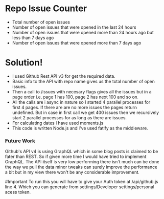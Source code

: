 # Repo Issue Counter
- Total number of open issues
- Number of open issues that were opened in the last 24 hours
- Number of open issues that were opened more than 24 hours ago but less than 7 days ago
- Number of open issues that were opened more than 7 days ago 

# Solution!

  - I used Github Rest API v3 for get the required data.
  - Basic info to the API with repo name gives us the total number of open issues.
  - Then a call to /issues with necesary flags gives all the issues but in a page order i.e.  page 1 has 100, page 2 has next 100 and so on.
  - All the calls are i async in nature so I started 4 parallel processes for first 4 pages. If there are are no more issues the pages return undefined. But in case in first call we get 400 issues then we recursively start 2 parallel processes for as long as there are issues.
  - For calculating dates I have used moments.js
  - This code is written Node.js and I've used fatify as the middleware.

### Future Work
Github's API v4 is using GraphQL which in some blog posts is claimed to be fater than REST. So if given more time I would have tried to implement GraphQL.
The API itself is very low performing there isn't much can be done the way we pull the data minor tweaks can surely improve the performance a bit but in my view there won't be any considerable improvement. 

#Important
To run this you will have to give your Auth token at /api/github.js line 4. Which you can generate from settings/Developer settings/personal acess token.
